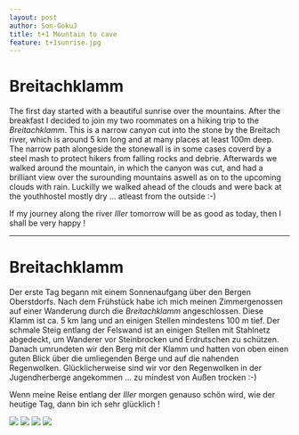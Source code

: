 ```yaml
---
layout: post
author: Son-GokuJ
title: t+1 Mountain to cave
feature: t+1sunrise.jpg
---
```


# Breitachklamm

The first day started with a beautiful sunrise over the mountains. After the breakfast I decided to join my two roommates
on a hiiking trip to the *Breitachklamm*. This is a narrow canyon cut into the stone by the Breitach river, which is around
5 km long and at many places at least 100m deep. The narrow path alongeside the stonewall is in some cases coverd by a steel mash 
to protect hikers from falling rocks and debrie. Afterwards we walked around the mountain, in which the canyon was cut, and had 
a brilliant view over the surounding mountains aswell as on to the upcoming clouds with rain. Luckilly we walked ahead of the 
clouds and were back at the youthhostel mostly dry ... atleast from the outside :-)

If my journey along the river *Iller* tomorrow will be as good as today, then I shall be very happy !

---

# Breitachklamm

Der erste Tag begann mit einem Sonnenaufgang über den Bergen Oberstdorfs. Nach dem Frühstück habe ich mich meinen Zimmergenossen
auf einer Wanderung durch die *Breitachklamm* angeschlossen. Diese Klamm ist ca. 5 km lang und an einigen Stellen mindestens
100 m tief. Der schmale Steig entlang der Felswand ist an einigen Stellen mit Stahlnetz abgedeckt, um Wanderer vor Steinbrocken
und Erdrutschen zu schützen. Danach umrundeten wir den Berg mit der Klamm und hatten von oben einen guten Blick über die umliegenden
Berge und auf die nahenden Regenwolken. Glücklicherweise sind wir vor den Regenwolken in der Jugendherberge angekommen
... zu mindest von Außen trocken :-)

Wenn meine Reise entlang der *Iller* morgen genauso schön wird, wie der heutige Tag, dann bin ich sehr glücklich !


<img src="{{ site.baseurl}}/assets/images/t+1Breitachklamm1.jpg" class="u-full-width" />

<img src="{{ site.baseurl}}/assets/images/t+1Breitachklamm2.jpg" class="u-full-width" />

<img src="{{ site.baseurl}}/assets/images/t+1Breitachklamm3.jpg" class="u-full-width" />

<img src="{{ site.baseurl}}/assets/images/t+1Panorama.jpg" class="u-full-width" />
